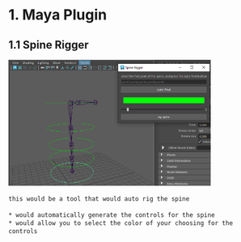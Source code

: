 #   1. Maya Plugin

## 1.1 Spine Rigger

<img src= "./assets/SpineRigger.Png" width = 400>


    this would be a tool that would auto rig the spine

    * would automatically generate the controls for the spine
    * would allow you to select the color of your choosing for the controls
